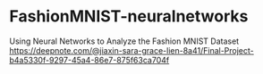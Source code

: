 # FashionMNIST-neuralnetworks
Using Neural Networks to Analyze the Fashion MNIST Dataset 
https://deepnote.com/@jiaxin-sara-grace-lien-8a41/Final-Project-b4a5330f-9297-45a4-86e7-875f63ca704f 
